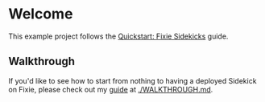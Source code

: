 # Welcome

This example project follows the [Quickstart: Fixie Sidekicks](https://docs.ai-jsx.com/sidekicks/sidekicks-quickstart) guide.

## Walkthrough

If you'd like to see how to start from nothing to having a deployed Sidekick on Fixie, please check out my [guide](./WALKTHROUGH.md) at [./WALKTHROUGH.md](./WALKTHROUGH.md).
